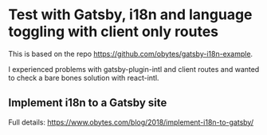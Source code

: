 # Test with Gatsby, i18n and language toggling with client only routes

This is based on the repo https://github.com/obytes/gatsby-i18n-example.

I experienced problems with gatsby-plugin-intl and client routes and wanted to check a bare bones solution with react-intl.


## Implement i18n to a Gatsby site

Full details: https://www.obytes.com/blog/2018/implement-i18n-to-gatsby/
